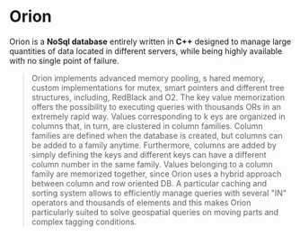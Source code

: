 # Orion
Orion is a **NoSql database** entirely written in **C++** designed to manage large quantities of data located in
different servers, while being highly available with no single point of failure.
>Orion implements advanced memory pooling, s hared memory, custom implementations for mutex, smart
pointers and different tree structures, including, RedBlack
and O2.
>The key value
memorization offers the possibility to executing queries with thousands ORs in an extremely
rapid way. Values corresponding to k eys are organized in columns that, in turn, are clustered in column
families. Column families are defined when the database is created, but columns can be added to a family
anytime. Furthermore, columns are added by simply defining the keys and different keys can have a different
column number in the same family. Values belonging to a column family are memorized together, since Orion
uses a hybrid approach between column and row oriented DB.
A particular caching and sorting system allows to efficiently manage queries with several "IN" operators and
thousands of elements and this makes Orion particularly suited to solve geospatial queries on moving parts and
complex tagging conditions.
